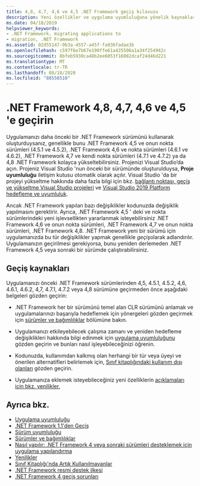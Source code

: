 ```yaml
---
title: 4,8, 4,7, 4,6 ve 4,5 .NET Framework geçiş kılavuzu
description: Yeni özellikler ve uygulama uyumluluğuna yönelik kaynakları içeren daha yeni .NET Framework sürümlere geçirmeye yönelik bir kılavuz.
ms.date: 04/18/2019
helpviewer_keywords:
- .NET Framework, migrating applications to
- migration, .NET Framework
ms.assetid: 02d55147-9b3a-4557-a45f-fa936fadae3b
ms.openlocfilehash: c597f6e7b67e190ffe61a425506a1a34f254942c
ms.sourcegitcommit: 8bfeb5930ca48b2ee6053f16082dcaf24d46d221
ms.translationtype: MT
ms.contentlocale: tr-TR
ms.lasthandoff: 08/18/2020
ms.locfileid: "88558510"
---
```

# <a name="migrate-to-net-framework-48-47-46-and-45"></a>.NET Framework 4,8, 4,7, 4,6 ve 4,5 'e geçirin

Uygulamanızı daha önceki bir .NET Framework sürümünü kullanarak oluşturduysanız, genellikle bunu .NET Framework 4,5 ve onun nokta sürümleri (4.5.1 ve 4.5.2), .NET Framework 4,6 ve nokta sürümleri (4.6.1 ve 4.6.2), .NET Framework 4,7 ve kendi nokta sürümleri (4.7.1 ve 4.7.2) ya da 4,8 .NET Framework kolayca yükseltebilirsiniz. Projenizi Visual Studio’da açın. Projeniz Visual Studio 'nun önceki bir sürümünde oluşturulduysa, **Proje uyumluluğu** iletişim kutusu otomatik olarak açılır. Visual Studio 'da bir projeyi yükseltme hakkında daha fazla bilgi için bkz. [bağlantı noktası, geçiş ve yükseltme Visual Studio projeleri](/visualstudio/porting/port-migrate-and-upgrade-visual-studio-projects) ve [Visual Studio 2019 Platform hedefleme ve uyumluluk](/visualstudio/releases/2019/compatibility).

 Ancak .NET Framework yapılan bazı değişiklikler kodunuzda değişiklik yapılmasını gerektirir. Ayrıca, .NET Framework 4,5 ' deki ve nokta sürümlerindeki yeni işlevsellikten yararlanmak isteyebilirsiniz .NET Framework 4,6 ve onun nokta sürümleri, .NET Framework 4,7 ve onun nokta sürümleri, .NET Framework 4,8. .NET Framework yeni bir sürümü için uygulamanızda bu tür değişiklikler yapmak genellikle *geçiş*olarak adlandırılır. Uygulamanızın geçirilmesi gerekiyorsa, bunu yeniden derlemeden .NET Framework 4,5 veya sonraki bir sürümde çalıştırabilirsiniz.

## <a name="migration-resources"></a>Geçiş kaynakları

Uygulamanızı önceki .NET Framework sürümlerinden 4,5, 4.5.1, 4.5.2, 4,6, 4.6.1, 4.6.2, 4,7, 4.7.1, 4.7.2 veya 4,8 sürümüne geçirmeden önce aşağıdaki belgeleri gözden geçirin:

- .NET Framework her bir sürümünü temel alan CLR sürümünü anlamak ve uygulamalarınızı başarıyla hedeflemek için yönergeleri gözden geçirmek için [sürümler ve bağımlılıklar](versions-and-dependencies.md) bölümüne bakın.

- Uygulamanızı etkileyebilecek çalışma zamanı ve yeniden hedefleme değişiklikleri hakkında bilgi edinmek için [uygulama uyumluluğunu](application-compatibility.md) gözden geçirin ve bunları nasıl işleyebileceğinizi öğrenin.

- Kodunuzda, kullanımdan kalkmış olan herhangi bir tür veya üyeyi ve önerilen alternatifleri belirlemek için, [Sınıf kitaplığındaki kullanım dışı olanları](../whats-new/whats-obsolete.md) gözden geçirin.

- Uygulamanıza eklemek isteyebileceğiniz yeni özelliklerin [açıklamaları için bkz. yenilikler.](../whats-new/index.md)

## <a name="see-also"></a>Ayrıca bkz.

- [Uygulama uyumluluğu](application-compatibility.md)
- [.NET Framework 1.1'den Geçiş](migrating-from-the-net-framework-1-1.md)
- [Sürüm uyumluluğu](version-compatibility.md)
- [Sürümler ve bağımlılıklar](versions-and-dependencies.md)
- [Nasıl yapılır: .NET Framework 4 veya sonraki sürümleri desteklemek için uygulama yapılandırma](how-to-configure-an-app-to-support-net-framework-4-or-4-5.md)
- [Yenilikler](../whats-new/index.md)
- [Sınıf Kitaplığı'nda Artık Kullanılmayanlar](../whats-new/whats-obsolete.md)
- [.NET Framework resmi destek ilkesi](https://dotnet.microsoft.com/platform/support/policy/dotnet-framework)
- [.NET Framework 4 geçiş sorunları](net-framework-4-migration-issues.md)
